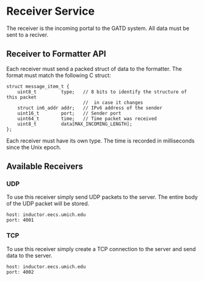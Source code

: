 Receiver Service
================

The receiver is the incoming portal to the GATD system. All data must be sent
to a reciver.


Receiver to Formatter API
-------------------------

Each receiver must send a packed struct of data to the formatter. The format
must match the following C struct:

    struct message_item_t {
        uint8_t         type;   // 8 bits to identify the structure of this packet
                                //  in case it changes
        struct in6_addr addr;   // IPv6 address of the sender
        uint16_t        port;   // Sender port
        uint64_t        time;   // Time packet was received
        uint8_t         data[MAX_INCOMING_LENGTH];
    };

Each receiver must have its own type. The time is recorded in milliseconds since
the Unix epoch.


Available Receivers
-------------------

### UDP

To use this receiver simply send UDP packets to the server. The entire body
of the UDP packet will be stored.

    host: inductor.eecs.umich.edu
    port: 4001

### TCP

To use this receiver simply create a TCP connection to the server and send
data to the server.

    host: inductor.eecs.umich.edu
    port: 4002
